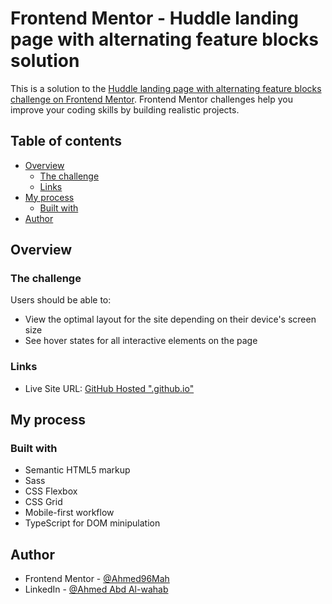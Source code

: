 # Frontend Mentor - Huddle landing page with alternating feature blocks solution

This is a solution to the [Huddle landing page with alternating feature blocks challenge on Frontend Mentor](https://www.frontendmentor.io/challenges/huddle-landing-page-with-alternating-feature-blocks-5ca5f5981e82137ec91a5100). Frontend Mentor challenges help you improve your coding skills by building realistic projects.

## Table of contents

- [Overview](#overview)
  - [The challenge](#the-challenge)
  - [Links](#links)
- [My process](#my-process)
  - [Built with](#built-with)
- [Author](#author)

## Overview

### The challenge

Users should be able to:

- View the optimal layout for the site depending on their device's screen size
- See hover states for all interactive elements on the page

### Links

- Live Site URL: [GitHub Hosted ".github.io"](https://ahmed96mah.github.io/F-E-M-Huddle-Design/)

## My process

### Built with

- Semantic HTML5 markup
- Sass
- CSS Flexbox
- CSS Grid
- Mobile-first workflow
- TypeScript for DOM minipulation

## Author

- Frontend Mentor - [@Ahmed96Mah](https://www.frontendmentor.io/profile/Ahmed96Mah)
- LinkedIn - [@Ahmed Abd Al-wahab](https://www.linkedin.com/in/ahmed-abd-al-wahab-b177a1140/)
